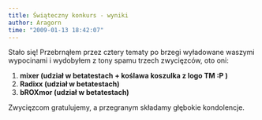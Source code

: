 ```yaml
---
title: Świąteczny konkurs - wyniki
author: Aragorn
time: "2009-01-13 18:42:07"
---
```


Stało się! Przebrnąłem przez cztery tematy po brzegi wyładowane waszymi wypocinami i wydobyłem z tony spamu trzech zwycięzców, oto oni:

1. **mixer (udział w betatestach + koślawa koszulka z logo TM :P )**
2. **Radixx (udział w betatestach)**
3. **bROXmor (udział w betatestach)**

Zwycięzcom gratulujemy, a przegranym składamy głębokie kondolencje.

